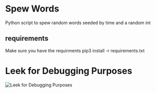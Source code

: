 # Spew Words
Python script to spew random words seeded by time and a random int 

## requirements
Make sure you have the requirments
pip3 install -r requirements.txt

# Leek for Debugging Purposes
![Leek for Debugging Purposes](https://modernfarmer.com/wp-content/uploads/2014/03/croppedleekcropped2.jpg)
